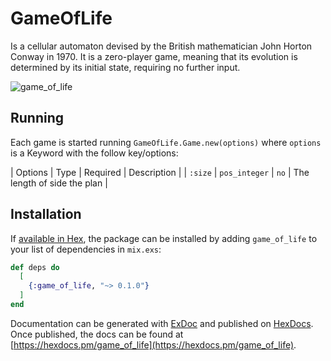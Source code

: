 # GameOfLife

Is a cellular automaton devised by the British mathematician John Horton Conway in 1970.
It is a zero-player game, meaning that its evolution is determined by its initial state,
requiring no further input.

![game_of_life](https://lh3.googleusercontent.com/proxy/rsTJcsWQEl4Oed7doi6S_egwZr2sm9HsrBZPATpyJgH8VopaUqO6rUAPkAEROyUZ4IXyCoWoRvAxFpmMNp2eSHKmcTQ3XkMsuLoLjX0tNnP8tHXvwfuyC7E2EbOAfVA)

## Running

Each game is started running `GameOfLife.Game.new(options)` where `options` is
a Keyword with the follow key/options:

| Options | Type | Required | Description |
| `:size` | `pos_integer` | `no` | The length of side the plan |

## Installation

If [available in Hex](https://hex.pm/docs/publish), the package can be installed
by adding `game_of_life` to your list of dependencies in `mix.exs`:

```elixir
def deps do
  [
    {:game_of_life, "~> 0.1.0"}
  ]
end
```

Documentation can be generated with [ExDoc](https://github.com/elixir-lang/ex_doc)
and published on [HexDocs](https://hexdocs.pm). Once published, the docs can
be found at [https://hexdocs.pm/game_of_life](https://hexdocs.pm/game_of_life).
